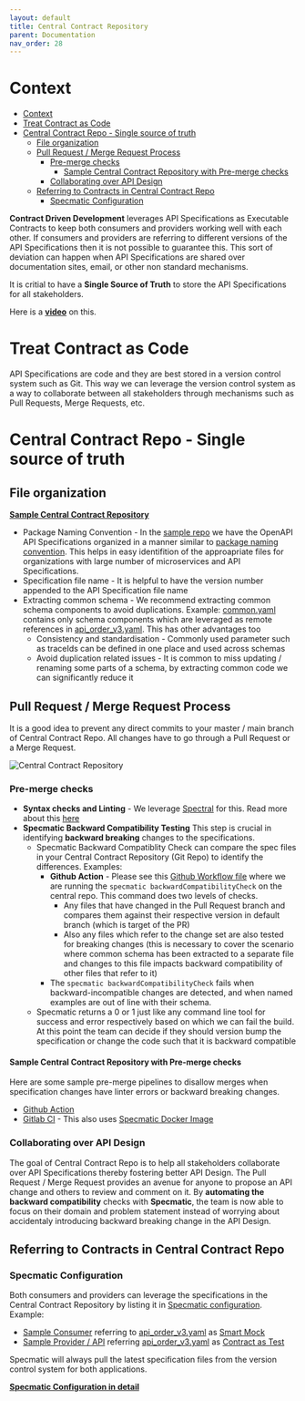 ```yaml
---
layout: default
title: Central Contract Repository
parent: Documentation
nav_order: 28
---
```


# Context

- [Context](#context)
- [Treat Contract as Code](#treat-contract-as-code)
- [Central Contract Repo - Single source of truth](#central-contract-repo---single-source-of-truth)
  - [File organization](#file-organization)
  - [Pull Request / Merge Request Process](#pull-request--merge-request-process)
    - [Pre-merge checks](#pre-merge-checks)
      - [Sample Central Contract Repository with Pre-merge checks](#sample-central-contract-repository-with-pre-merge-checks)
    - [Collaborating over API Design](#collaborating-over-api-design)
  - [Referring to Contracts in Central Contract Repo](#referring-to-contracts-in-central-contract-repo)
    - [Specmatic Configuration](#specmatic-configuration)

**Contract Driven Development** leverages API Specifications as Executable Contracts to keep both consumers and providers working well with each other. If consumers and providers are referring to different versions of the API Specifications then it is not possible to guarantee this. This sort of deviation can happen when API Specifications are shared over documentation sites, email, or other non standard mechanisms.

It is critial to have a **Single Source of Truth** to store the API Specifications for all stakeholders.

Here is a **[video](https://youtu.be/U5Agz-mvYIU?t=1827)** on this.

# Treat Contract as Code

API Specifications are code and they are best stored in a version control system such as Git. This way we can leverage the version control system as a way to collaborate between all stakeholders through mechanisms such as Pull Requests, Merge Requests, etc.

# Central Contract Repo - Single source of truth

## File organization

**[Sample Central Contract Repository](https://github.com/znsio/specmatic-order-contracts)**

* Package Naming Convention - In the [sample repo](https://github.com/znsio/specmatic-order-contracts) we have the OpenAPI API Specifications organized in a manner similar to [package naming convention](https://github.com/znsio/specmatic-order-contracts). This helps in easy identifition of the approapriate files for organizations with large number of microservices and API Specifications.
* Specification file name - It is helpful to have the version number appended to the API Specification file name
* Extracting common schema - We recommend extracting common schema components to avoid duplications. Example: [common.yaml](https://github.com/znsio/specmatic-order-contracts/blob/main/io/specmatic/examples/store/openapi/common.yaml) contains only schema components which are leveraged as remote references in [api_order_v3.yaml](https://github.com/znsio/specmatic-order-contracts/blob/main/io/specmatic/examples/store/openapi/api_order_v3.yaml). This has other advantages too
  * Consistency and standardisation - Commonly used parameter such as traceIds can be defined in one place and used across schemas
  * Avoid duplication related issues - It is common to miss updating / renaming some parts of a schema, by extracting common code we can significantly reduce it

## Pull Request / Merge Request Process

It is a good idea to prevent any direct commits to your master / main branch of Central Contract Repo. All changes have to go through a Pull Request or a Merge Request.

<img alt="Central Contract Repository" src="https://specmatic.in/wp-content/uploads/2022/09/Treat-Contract-as-Code.png" />

### Pre-merge checks

* **Syntax checks and Linting** - We leverage [Spectral](https://stoplight.io/open-source/spectral) for this. Read more about this [here](https://github.com/znsio/specmatic-order-contracts#linting)
* **Specmatic Backward Compatibility Testing** This step is crucial in identifying **backward breaking** changes to the specifications.
  * Specmatic Backward Compatiblity Check can compare the spec files in your Central Contract Repository (Git Repo) to identify the differences. Examples:
    * **Github Action** -  Please see this [Github Workflow file](https://github.com/znsio/specmatic-order-contracts/blob/main/.github/workflows/pull_request_merge_checks.yaml) where we are running the `specmatic backwardCompatibilityCheck` on the central repo. This command does two levels of checks.
      * Any files that have changed in the Pull Request branch and compares them against their respective version in default branch (which is target of the PR)
      * Also any files which refer to the change set are also tested for breaking changes (this is necessary to cover the scenario where common schema has been extracted to a separate file and changes to this file impacts backward compatibility of other files that refer to it)
    * The `specmatic backwardCompatibilityCheck` fails when backward-incompatible changes are detected, and when named examples are out of line with their schema.
  * Specmatic returns a 0 or 1 just like any command line tool for success and error respectively based on which we can fail the build. At this point the team can decide if they should version bump the specification or change the code such that it is backward compatible

#### Sample Central Contract Repository with Pre-merge checks
 Here are some sample pre-merge pipelines to disallow merges when specification changes have linter errors or backward breaking changes.

- [Github Action](https://github.com/znsio/specmatic-order-contracts)
- [Gitlab CI](https://gitlab.com/znsio/contract-driven-development/central-contract-repository) - This also uses [Specmatic Docker Image](https://hub.docker.com/r/znsio/specmatic)

### Collaborating over API Design

The goal of Central Contract Repo is to help all stakeholders collaborate over API Specifications thereby fostering better API Design. The Pull Request / Merge Request provides an avenue for anyone to propose an API change and others to review and comment on it. By **automating the backward compatibility** checks with **Specmatic**, the team is now able to focus on their domain and problem statement instead of worrying about accidentaly introducing backward breaking change in the API Design.

## Referring to Contracts in Central Contract Repo

### Specmatic Configuration

Both consumers and providers can leverage the specifications in the Central Contract Repository by listing it in [Specmatic configuration](https://specmatic.in/documentation/configuration.html). Example:
* [Sample Consumer](https://github.com/znsio/specmatic-order-bff-java) referring to [api_order_v3.yaml](https://github.com/znsio/specmatic-order-contracts/blob/main/io/specmatic/examples/store/openapi/api_order_v3.yaml) as [Smart Mock](https://github.com/znsio/specmatic-order-bff-java/blob/main/specmatic.yaml)
* [Sample Provider / API](https://github.com/znsio/specmatic-order-api-java) referring [api_order_v3.yaml](https://github.com/znsio/specmatic-order-contracts/blob/main/io/specmatic/examples/store/openapi/api_order_v3.yaml) as [Contract as Test](https://github.com/znsio/specmatic-order-api-java/blob/main/specmatic.yaml)

Specmatic will always pull the latest specification files from the version control system for both applications.

[**Specmatic Configuration in detail**](/documentation/configuration.html)
